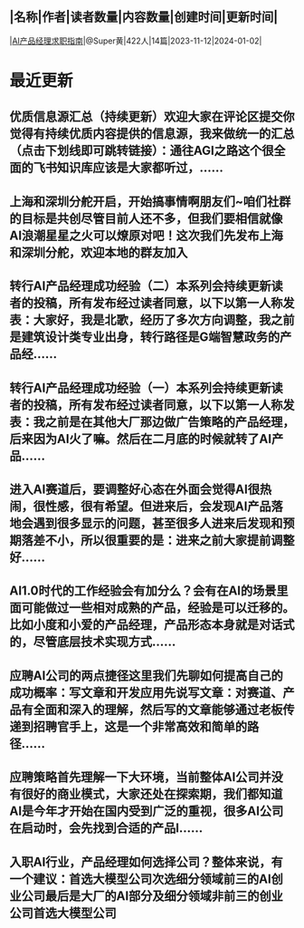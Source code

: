 |名称|作者|读者数量|内容数量|创建时间|更新时间|
---
|[AI产品经理求职指南](https://xiaobot.net/p/AIProduct?refer=0b133df9-27dc-423b-8101-639049001c13)|@Super黄|422人|14篇|2023-11-12|2024-01-02|

# 最近更新
## 优质信息源汇总（持续更新）欢迎大家在评论区提交你觉得有持续优质内容提供的信息源，我来做统一的汇总（点击下划线即可跳转链接）：通往AGI之路这个很全面的飞书知识库应该是大家都听过，......
## 上海和深圳分舵开启，开始搞事情啊朋友们~咱们社群的目标是共创尽管目前人还不多，但我们要相信就像AI浪潮星星之火可以燎原对吧！这次我们先发布上海和深圳分舵，欢迎本地的群友加入
## 转行AI产品经理成功经验（二）本系列会持续更新读者的投稿，所有发布经过读者同意，以下以第一人称发表：大家好，我是北歌，经历了多次方向调整，我之前是建筑设计类专业出身，转行路径是G端智慧政务的产品经......
## 转行AI产品经理成功经验（一）本系列会持续更新读者的投稿，所有发布经过读者同意，以下以第一人称发表：我之前是在其他大厂那边做广告策略的产品经理，后来因为AI火了嘛。然后在二月底的时候就转了AI产品......
## 进入AI赛道后，要调整好心态在外面会觉得AI很热闹，很性感，很有希望。但进来后，会发现AI产品落地会遇到很多显示的问题，甚至很多人进来后发现和预期落差不小，所以很重要的是：进来之前大家提前调整好......
## AI1.0时代的工作经验会有加分么？会有在AI的场景里面可能做过一些相对成熟的产品，经验是可以迁移的。比如小度和小爱的产品经理，产品形态本身就是对话式的，尽管底层技术实现方式......
## 应聘AI公司的两点捷径这里我们先聊如何提高自己的成功概率：写文章和开发应用先说写文章：对赛道、产品有全面和深入的理解，然后写的文章能够通过老板传递到招聘官手上，这是一个非常高效和简单的路径......
## 应聘策略首先理解一下大环境，当前整体AI公司并没有很好的商业模式，大家还处在探索期，我们都知道AI是今年才开始在国内受到广泛的重视，很多AI公司在启动时，会先找到合适的产品l......
## 入职AI行业，产品经理如何选择公司？整体来说，有一个建议：首选大模型公司次选细分领域前三的AI创业公司最后是大厂的AI部分及细分领域非前三的创业公司首选大模型公司


